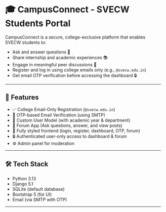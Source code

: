 # 🎓 CampusConnect - SVECW Students Portal

CampusConnect is a secure, college-exclusive platform that enables SVECW students to:

- Ask and answer questions 💬  
- Share internship and academic experiences 📚  
- Engage in meaningful peer discussions 🤝  
- Register and log in using college emails only (e.g., `@svecw.edu.in`)  
- Get email OTP verification before accessing the dashboard 🔒  

---

## 🚀 Features

- ✅ College Email-Only Registration (`@svecw.edu.in`)
- 🔐 OTP-based Email Verification (using SMTP)
- 👤 Custom User Model (with academic year & department)
- 📝 Forum App (Ask questions, answer, and view posts)
- 🎨 Fully styled frontend (login, register, dashboard, OTP, forum)
- 🔒 Authenticated user-only access to dashboard & forum
- ⚙️ Admin panel for moderation

---

## 🛠 Tech Stack

- Python 3.13
- Django 5.1
- SQLite (default database)
- Bootstrap 5 (for UI)
- Email (via SMTP with OTP)

---
